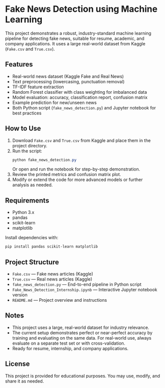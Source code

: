 # Fake News Detection using Machine Learning

This project demonstrates a robust, industry-standard machine learning pipeline for detecting fake news, suitable for resume, academic, and company applications. It uses a large real-world dataset from Kaggle (`Fake.csv` and `True.csv`).

## Features
- Real-world news dataset (Kaggle Fake and Real News)
- Text preprocessing (lowercasing, punctuation removal)
- TF-IDF feature extraction
- Random Forest classifier with class weighting for imbalanced data
- Model evaluation: accuracy, classification report, confusion matrix
- Example prediction for new/unseen news
- Both Python script (`fake_news_detection.py`) and Jupyter notebook for best practices

## How to Use
1. Download `Fake.csv` and `True.csv` from Kaggle and place them in the project directory.
2. Run the script:
   ```powershell
   python fake_news_detection.py
   ```
   Or open and run the notebook for step-by-step demonstration.
3. Review the printed metrics and confusion matrix plot.
4. Modify or extend the code for more advanced models or further analysis as needed.

## Requirements
- Python 3.x
- pandas
- scikit-learn
- matplotlib

Install dependencies with:
```powershell
pip install pandas scikit-learn matplotlib
```

## Project Structure
- `Fake.csv` — Fake news articles (Kaggle)
- `True.csv` — Real news articles (Kaggle)
- `fake_news_detection.py` — End-to-end pipeline in Python script
- `Fake_News_Detection_Internship.ipynb` — Interactive Jupyter notebook version
- `README.md` — Project overview and instructions

## Notes
- This project uses a large, real-world dataset for industry relevance.
- The current setup demonstrates perfect or near-perfect accuracy by training and evaluating on the same data. For real-world use, always evaluate on a separate test set or with cross-validation.
- Ready for resume, internship, and company applications.

## License
This project is provided for educational purposes. You may use, modify, and share it as needed.
